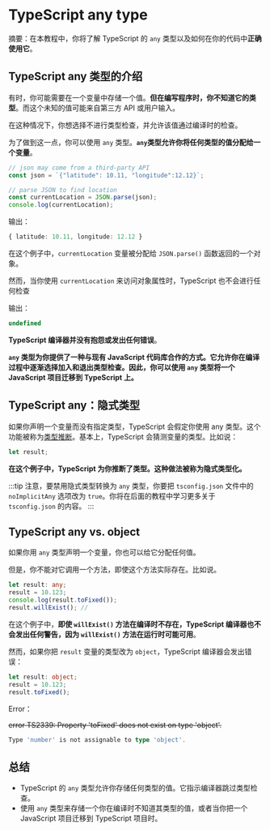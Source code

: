 # TypeScript any type

摘要：在本教程中，你将了解 TypeScript 的 `any` 类型以及如何在你的代码中**正确使用它**。

## TypeScript any 类型的介绍

有时，你可能需要在一个变量中存储一个值。**但在编写程序时，你不知道它的类型**。而这个未知的值可能来自第三方 API 或用户输入。

在这种情况下，你想选择不进行类型检查，并允许该值通过编译时的检查。

为了做到这一点，你可以使用 `any` 类型。**`any`类型允许你将任何类型的值分配给一个变量**。

```ts
// json may come from a third-party API
const json = `{"latitude": 10.11, "longitude":12.12}`;

// parse JSON to find location
const currentLocation = JSON.parse(json);
console.log(currentLocation);
```

输出：

```ts
{ latitude: 10.11, longitude: 12.12 }
```

在这个例子中，`currentLocation` 变量被分配给 `JSON.parse()` 函数返回的一个对象。

然而，当你使用 `currentLocation` 来访问对象属性时，TypeScript 也不会进行任何检查

输出：

```ts
undefined
```

**TypeScript 编译器并没有抱怨或发出任何错误**。

**`any` 类型为你提供了一种与现有 JavaScript 代码库合作的方式。它允许你在编译过程中逐渐选择加入和退出类型检查。因此，你可以使用 `any` 类型将一个 JavaScript 项目迁移到 TypeScript 上。**

## TypeScript any：隐式类型

如果你声明一个变量而没有指定类型，TypeScript 会假定你使用 any 类型。这个功能被称为[类型推断](type-inference)。基本上，TypeScript 会猜测变量的类型。比如说：

```ts
let result;
```

**在这个例子中，TypeScript 为你推断了类型。这种做法被称为隐式类型化。**

:::tip
注意，要禁用隐式类型转换为 `any` 类型，你要把 `tsconfig.json` 文件中的 `noImplicitAny` 选项改为 `true`。你将在后面的教程中学习更多关于 `tsconfig.json` 的内容。
:::

## TypeScript any vs. object

如果你用 `any` 类型声明一个变量，你也可以给它分配任何值。

但是，你不能对它调用一个方法，即使这个方法实际存在。比如说。

```ts
let result: any;
result = 10.123;
console.log(result.toFixed());
result.willExist(); //
```

在这个例子中，**即使 `willExist()` 方法在编译时不存在，TypeScript 编译器也不会发出任何警告，因为 `willExist()` 方法在运行时可能可用**。

然而，如果你把 `result` 变量的类型改为 `object`，TypeScript 编译器会发出错误：

```ts
let result: object;
result = 10.123;
result.toFixed();
```

Error：

<p style="text-decoration: line-through">error TS2339: Property 'toFixed' does not exist on type 'object'.</p>

```ts
Type 'number' is not assignable to type 'object'.
```

## 总结

- TypeScript 的 `any` 类型允许你存储任何类型的值。它指示编译器跳过类型检查。
- 使用 `any` 类型来存储一个你在编译时不知道其类型的值，或者当你把一个 JavaScript 项目迁移到 TypeScript 项目时。
